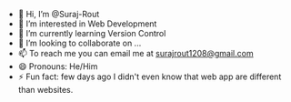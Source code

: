 - 👋 Hi, I’m @Suraj-Rout
- 👀 I’m interested in Web Development
- 🌱 I’m currently learning Version Control
- 💞️ I’m looking to collaborate on ...
- 📫 To reach me you can email me at surajrout1208@gmail.com
- 😄 Pronouns: He/Him
- ⚡ Fun fact: few days ago I didn't even know that web app are different than websites.

<!---
Suraj-Rout/Suraj-Rout is a ✨ special ✨ repository because its `README.md` (this file) appears on your GitHub profile.
You can click the Preview link to take a look at your changes.
--->
